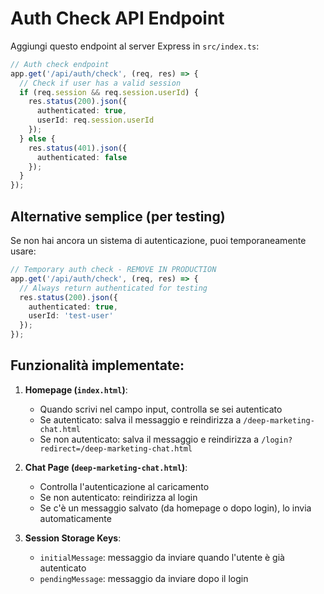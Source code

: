 # Auth Check API Endpoint

Aggiungi questo endpoint al server Express in `src/index.ts`:

```typescript
// Auth check endpoint
app.get('/api/auth/check', (req, res) => {
  // Check if user has a valid session
  if (req.session && req.session.userId) {
    res.status(200).json({ 
      authenticated: true,
      userId: req.session.userId 
    });
  } else {
    res.status(401).json({ 
      authenticated: false 
    });
  }
});
```

## Alternative semplice (per testing)

Se non hai ancora un sistema di autenticazione, puoi temporaneamente usare:

```typescript
// Temporary auth check - REMOVE IN PRODUCTION
app.get('/api/auth/check', (req, res) => {
  // Always return authenticated for testing
  res.status(200).json({ 
    authenticated: true,
    userId: 'test-user' 
  });
});
```

## Funzionalità implementate:

1. **Homepage (`index.html`)**:
   - Quando scrivi nel campo input, controlla se sei autenticato
   - Se autenticato: salva il messaggio e reindirizza a `/deep-marketing-chat.html`
   - Se non autenticato: salva il messaggio e reindirizza a `/login?redirect=/deep-marketing-chat.html`

2. **Chat Page (`deep-marketing-chat.html`)**:
   - Controlla l'autenticazione al caricamento
   - Se non autenticato: reindirizza al login
   - Se c'è un messaggio salvato (da homepage o dopo login), lo invia automaticamente

3. **Session Storage Keys**:
   - `initialMessage`: messaggio da inviare quando l'utente è già autenticato
   - `pendingMessage`: messaggio da inviare dopo il login